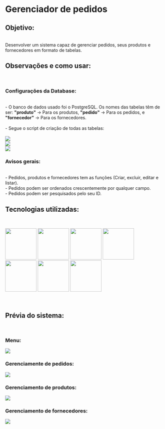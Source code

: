 # Gerenciador de pedidos

## Objetivo:

<br>
    Desenvolver um sistema capaz de gerenciar pedidos, seus produtos e fornecedores em formato de tabelas.
<br>

## Observações e como usar:

<br>

### Configurações da Database:
<br>
    - O banco de dados usado foi o PostgreSQL. Os nomes das tabelas têm de ser: <b>"produto"</b> -> Para os produtos, <b>"pedido"</b> -> Para os pedidos, e <b>"fornecedor"</b> -> Para os fornecedores. <br><br>
    - Segue o script de criação de todas as tabelas: <br><br>
        <img src="https://i.imgur.com/9bAI1tm.png"/> <br>
        <img src="https://i.imgur.com/xJ6s2V9.png"/> <br>
        <img src="https://i.imgur.com/IfBXm61.png"/>

### Avisos gerais:
<br>
    - Pedidos, produtos e fornecedores tem as funções (Criar, excluir, editar e listar). <br>
    - Pedidos podem ser ordenados crescentemente por qualquer campo. <br>
    - Pedidos podem ser pesquisados pelo seu ID.
<br>  

## Tecnologias utilizadas:

<br>

<img src="https://cdn.jsdelivr.net/gh/devicons/devicon/icons/codeigniter/codeigniter-plain.svg" width="100px" height="100px"/> <img src="https://cdn.jsdelivr.net/gh/devicons/devicon/icons/php/php-original.svg" width="100px" height="100px"/> <img src="https://cdn.jsdelivr.net/gh/devicons/devicon/icons/html5/html5-original.svg" width="100px" height="100px"/>
<img src="https://cdn.jsdelivr.net/gh/devicons/devicon/icons/css3/css3-original.svg" width="100px" height="100px"/> <img src="https://cdn.jsdelivr.net/gh/devicons/devicon/icons/javascript/javascript-original.svg" width="100px" height="100px"/> <img src="https://cdn.jsdelivr.net/gh/devicons/devicon/icons/postgresql/postgresql-original-wordmark.svg" width="100px" height="100px"/> <img src="https://cdn.jsdelivr.net/gh/devicons/devicon/icons/composer/composer-original.svg" width="100px" height="100px"/>

<br>

## Prévia do sistema:

<br>

### Menu:
<img src="https://i.imgur.com/oYAcZyi.png"/>

### Gerenciamente de pedidos:
<img src="https://i.imgur.com/8HUg7lp.png"/>

### Gerenciamento de produtos:
<img src="https://i.imgur.com/qBnJLgs.png"/>

### Gerenciamento de fornecedores:
<img src="https://i.imgur.com/VCq3PBd.png"/>